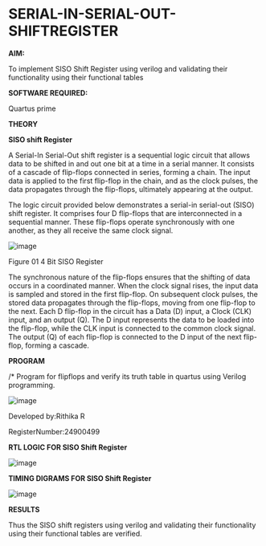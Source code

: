 # SERIAL-IN-SERIAL-OUT-SHIFTREGISTER

**AIM:**

To implement  SISO Shift Register using verilog and validating their functionality using their functional tables

**SOFTWARE REQUIRED:**

Quartus prime

**THEORY**

**SISO shift Register**

A Serial-In Serial-Out shift register is a sequential logic circuit that allows data to be shifted in and out one bit at a time in a serial manner. It consists of a cascade of flip-flops connected in series, forming a chain. The input data is applied to the first flip-flop in the chain, and as the clock pulses, the data propagates through the flip-flops, ultimately appearing at the output.

The logic circuit provided below demonstrates a serial-in serial-out (SISO) shift register. It comprises four D flip-flops that are interconnected in a sequential manner. These flip-flops operate synchronously with one another, as they all receive the same clock signal.

![image](https://github.com/naavaneetha/SERIAL-IN-SERIAL-OUT-SHIFTREGISTER/assets/154305477/e81c4072-37f9-46c6-8145-566764b74c3a)

Figure 01 4 Bit SISO Register

The synchronous nature of the flip-flops ensures that the shifting of data occurs in a coordinated manner. When the clock signal rises, the input data is sampled and stored in the first flip-flop. On subsequent clock pulses, the stored data propagates through the flip-flops, moving from one flip-flop to the next.
Each D flip-flop in the circuit has a Data (D) input, a Clock (CLK) input, and an output (Q). The D input represents the data to be loaded into the flip-flop, while the CLK input is connected to the common clock signal. The output (Q) of each flip-flop is connected to the D input of the next flip-flop, forming a cascade.


**PROGRAM**

/* Program for flipflops and verify its truth table in quartus using Verilog programming.

![image](https://github.com/user-attachments/assets/c0cc53c1-d056-485a-9ddf-fa7891f87f78)


Developed by:Rithika R

RegisterNumber:24900499



**RTL LOGIC FOR SISO Shift Register**

![image](https://github.com/user-attachments/assets/91f01c71-b344-4619-9ad0-bf59f50e2e24)


**TIMING DIGRAMS FOR SISO Shift Register**

![image](https://github.com/user-attachments/assets/c7507469-998d-4cd3-b24d-c0dbfffeb27b)


**RESULTS**

Thus the SISO shift registers using verilog and validating their functionality using their functional tables are verified.
